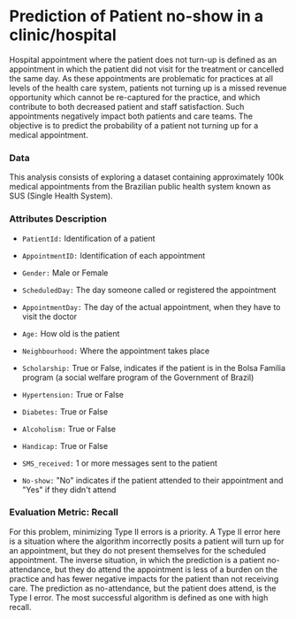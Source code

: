 # Prediction of Patient no-show in a clinic/hospital

Hospital appointment where the patient does not turn-up is defined as an appointment in which the patient did not visit for the treatment or cancelled the same day. As these appointments are problematic for practices at all levels of the health care system, patients not turning up is a missed revenue opportunity which cannot be re-captured for the practice, and which contribute to both decreased patient and staff satisfaction. Such appointments negatively impact both patients and care teams. The objective is to predict the probability of a patient not turning up for a medical appointment.

### Data

This analysis consists of exploring a dataset containing approximately 100k medical appointments from the Brazilian public health system known as SUS (Single Health System).

### Attributes Description

- `PatientId:` Identification of a patient

- `AppointmentID:` Identification of each appointment

- `Gender:` Male or Female

- `ScheduledDay:` The day someone called or registered the appointment

- `AppointmentDay:` The day of the actual appointment, when they have to visit the doctor

- `Age:` How old is the patient

- `Neighbourhood:` Where the appointment takes place

- `Scholarship:` True or False, indicates if the patient is in the Bolsa Familia program (a social welfare program of the Government of Brazil)

- `Hypertension:` True or False

- `Diabetes:` True or False

- `Alcoholism:` True or False

- `Handicap:` True or False

- `SMS_received:` 1 or more messages sent to the patient

- `No-show:` "No" indicates if the patient attended to their appointment and "Yes" if they didn't attend

### Evaluation Metric: Recall

For this problem, minimizing Type II errors is a priority. A Type II error here is a situation where the algorithm incorrectly posits a patient will turn up for an appointment, but they do not present themselves for the scheduled appointment. The inverse situation, in which the prediction is a patient no-attendance, but they do attend the appointment is less of a burden on the practice and has fewer negative impacts for the patient than not receiving care. The prediction as no-attendance, but the patient does attend, is the Type I error. The most successful algorithm is defined as one with high recall.
